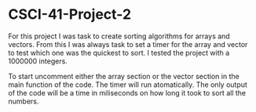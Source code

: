 # CSCI-41-Project-2
For this project I was task to create sorting algorithms for arrays and vectors. From this I was always task to set a timer for the array and vector to test which one was the quickest to sort. I tested the project with a 1000000 integers. 


To start uncomment either the array section or the vector section in the main function of the code. The timer will run atomatically. The only output of the code will be a time in miliseconds on how long it took to sort all the numbers.
